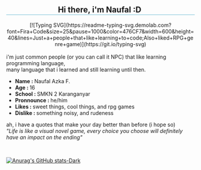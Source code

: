 
<h2 align="center" style="border-bottom: 2px solid lightblue;">
  Hi there, i'm Naufal :D
  <img>
</h2>

<center>
[![Typing SVG](https://readme-typing-svg.demolab.com?font=Fira+Code&size=25&pause=1000&color=476CF7&width=600&height=40&lines=Just+a+people+that+like+learning+to+code;Also+liked+RPG+genre+game)](https://git.io/typing-svg)
</center>
<br>
i'm just common people (or you can call it NPC) that like learning programming language, <br>
many language that i learned and still learning until then.

<ul>
  <li><b>Name : </b>Naufal Azka F.</li>
  <li><b>Age : </b>16</li>
  <li><b>School : </b>SMKN 2 Karanganyar</li>
  <li><b>Pronnounce : </b>he/him</li>
  <li><b>Likes : </b>sweet things, cool things, and rpg games</li>
  <li><b>Dislike : </b>something noisy, and rudeness</li>
</ul>

<p>ah, i have a quotes that make your day better than before (i hope so) <br>
  <i>"Life is like a visual novel game, every choice you choose will definitely have an impact on the ending"</i>
</p><br>

[![Anurag's GitHub stats-Dark](https://github-readme-stats.vercel.app/api?username=Lovrenski&show_icons=true&theme=dark#gh-dark-mode-only)](https://github.com/anuraghazra/github-readme-stats#gh-dark-mode-only)
